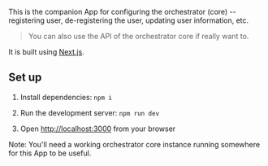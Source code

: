 This is the companion App for configuring the orchestrator (core) -- registering user, de-registering the user, updating user information, etc.

> You can also use the API of the orchestrator core if really want to.

It is built using [Next.js](https://nextjs.org/).

## Set up

1. Install dependencies: `npm i`

2. Run the development server: `npm run dev`

3. Open [http://localhost:3000](http://localhost:3000) from your browser

Note: You'll need a working orchestrator core instance running somewhere for this App to be useful.
